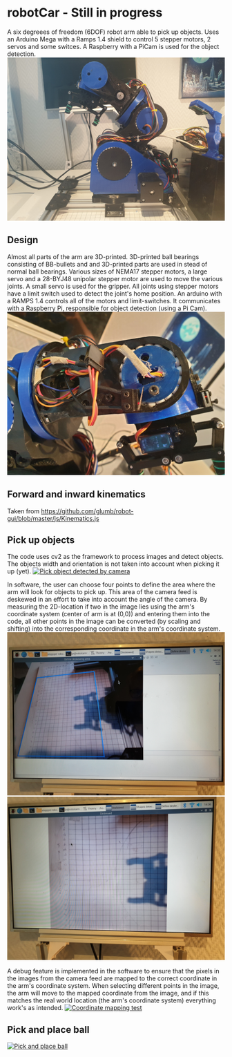 # robotCar - Still in progress
A six degreees of freedom (6DOF) robot arm able to pick up objects. Uses an Arduino Mega with a Ramps 1.4 shield to control 5 stepper motors, 2 servos and some switces. A Raspberry with a PiCam is used for the object detection.
![arm](images/arm.jpg)

## Design
Almost all parts of the arm are 3D-printed. 3D-printed ball bearings consisting of BB-bullets and and 3D-printed parts are used in stead of normal ball bearings.
Various sizes of NEMA17 stepper motors, a large servo and a 28-BYJ48  unipolar stepper motor are used to move the various joints. A small servo is used for the gripper. All joints using stepper motors have a limit switch used to detect the joint's home position. 
An arduino with a RAMPS 1.4 controls all of the motors and limit-switches. It communicates with a Raspberry Pi, responsible for object detection (using a Pi Cam).
![bearing](images/bearing_1.jpg)

## Forward and inward kinematics
Taken from https://github.com/glumb/robot-gui/blob/master/js/Kinematics.js
## Pick up objects
The code uses cv2 as the framework to process images and detect objects. The objects width and orientation is not taken into account when picking it up (yet).
[![Pick object detected by camera](https://img.youtube.com/vi/NfAm4Rar-Uk/0.jpg)](https://youtu.be/NfAm4Rar-Uk)

In software, the user can choose four points to define the area where the arm will look for objects to pick up. This area of the camera feed is deskewed in an effort to take into account the angle of the camera. By measuring the 2D-location if two in the image lies using the arm's coordinate system (center of arm is at (0,0)) and entering them into the code, all other points in the image can be converted (by scaling and shifting) into the corresponding coordinate in the arm's coordinate system.
![select_area](images/select_area.jpg)
![selected_area](images/selected_area.jpg)

A debug feature is implemented in the software to ensure that the pixels in the images from the camera feed are mapped to the correct coordinate in the arm's coordinate system. When selecting different points in the image, the arm will move to the mapped coordinate from the image, and if this matches the real world location (the arm's coordinate system) everything work's as intended.
[![Coordinate mapping test](https://img.youtube.com/vi/9uHPGsZpFGw/0.jpg)](https://youtu.be/9uHPGsZpFGw)

## Pick and place ball
[![Pick and place ball](https://img.youtube.com/vi/iDKqw5VlQdQ/0.jpg)](https://youtu.be/iDKqw5VlQdQ)



